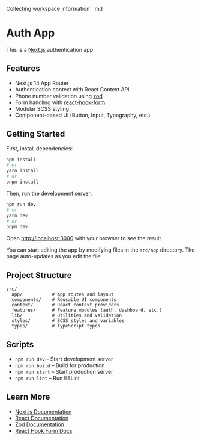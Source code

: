 Collecting workspace information```md

# Auth App

This is a [Next.js](https://nextjs.org/) authentication app

## Features

- Next.js 14 App Router
- Authentication context with React Context API
- Phone number validation using [zod](https://zod.dev/)
- Form handling with [react-hook-form](https://react-hook-form.com/)
- Modular SCSS styling
- Component-based UI (Button, Input, Typography, etc.)

## Getting Started

First, install dependencies:

```bash
npm install
# or
yarn install
# or
pnpm install
```

Then, run the development server:

```bash
npm run dev
# or
yarn dev
# or
pnpm dev
```

Open [http://localhost:3000](http://localhost:3000) with your browser to see the result.

You can start editing the app by modifying files in the `src/app` directory. The page auto-updates as you edit the file.

## Project Structure

```
src/
  app/           # App routes and layout
  components/    # Reusable UI components
  context/       # React context providers
  features/      # Feature modules (auth, dashboard, etc.)
  lib/           # Utilities and validation
  styles/        # SCSS styles and variables
  types/         # TypeScript types
```

## Scripts

- `npm run dev` – Start development server
- `npm run build` – Build for production
- `npm run start` – Start production server
- `npm run lint` – Run ESLint

## Learn More

- [Next.js Documentation](https://nextjs.org/docs)
- [React Documentation](https://react.dev/)
- [Zod Documentation](https://zod.dev/)
- [React Hook Form Docs](https://react-hook-form.com/)

